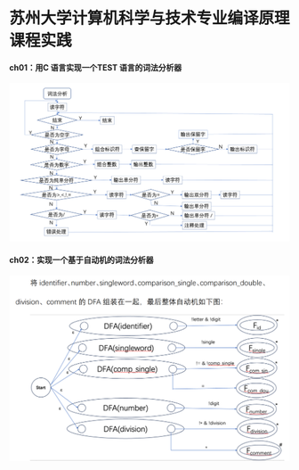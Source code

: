 # 苏州大学计算机科学与技术专业编译原理课程实践
#### ch01：用C 语言实现一个TEST 语言的词法分析器
![image](/imgs/词法分析流程图.png)
#### ch02：实现一个基于自动机的词法分析器
![image](/imgs/基于自动机的词法分析器.png)

